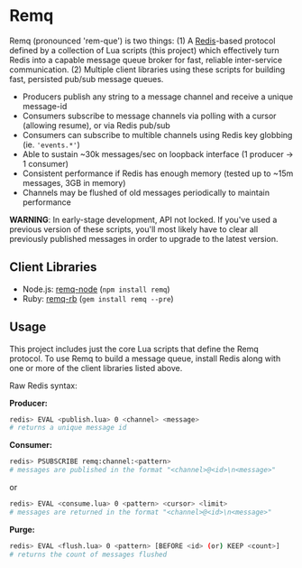 # Remq

Remq (pronounced 'rem-que') is two things: (1) A [Redis](http://redis.io)-based
protocol defined by a collection of Lua scripts (this project) which effectively
turn Redis into a capable message queue broker for fast, reliable inter-service
communication. (2) Multiple client libraries using these scripts for building
fast, persisted pub/sub message queues.

  - Producers publish any string to a message channel and receive a unique message-id
  - Consumers subscribe to message channels via polling with a cursor (allowing resume), or via Redis pub/sub
  - Consumers can subscribe to multible channels using Redis key globbing (ie. `'events.*'`)
  - Able to sustain ~30k messages/sec on loopback interface (1 producer -> 1 consumer)
  - Consistent performance if Redis has enough memory (tested up to ~15m messages, 3GB in memory)
  - Channels may be flushed of old messages periodically to maintain performance

**WARNING**: In early-stage development, API not locked. If you've used a previous
version of these scripts, you'll most likely have to clear all previously
published messages in order to upgrade to the latest version.

## Client Libraries

- Node.js: [remq-node](https://github.com/kainosnoema/remq-node) (`npm install remq`)
- Ruby: [remq-rb](https://github.com/kainosnoema/remq-rb) (`gem install remq --pre`)

## Usage

This project includes just the core Lua scripts that define the Remq protocol.
To use Remq to build a message queue, install Redis along with one or more of
the client libraries listed above.

Raw Redis syntax:

**Producer:**
``` sh
redis> EVAL <publish.lua> 0 <channel> <message>
# returns a unique message id
```

**Consumer:**
``` sh
redis> PSUBSCRIBE remq:channel:<pattern>
# messages are published in the format "<channel>@<id>\n<message>"
```
or
``` sh
redis> EVAL <consume.lua> 0 <pattern> <cursor> <limit>
# messages are returned in the format "<channel>@<id>\n<message>"
```

**Purge:**
``` sh
redis> EVAL <flush.lua> 0 <pattern> [BEFORE <id> (or) KEEP <count>]
# returns the count of messages flushed
```